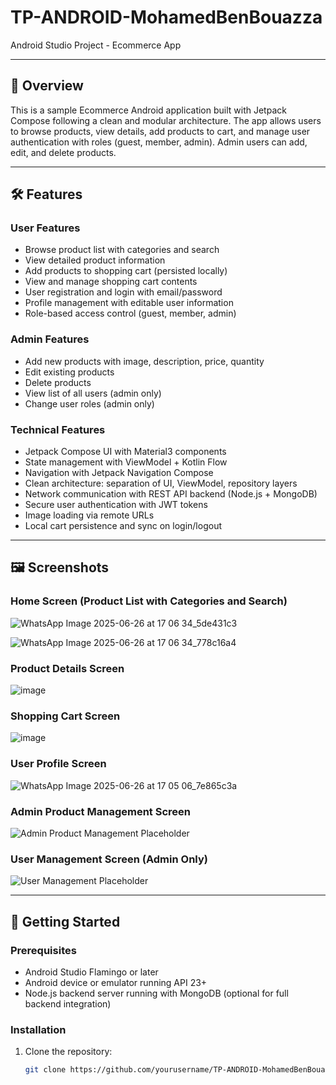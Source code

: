 # TP-ANDROID-MohamedBenBouazza

Android Studio Project - Ecommerce App

---

## 📌 Overview

This is a sample Ecommerce Android application built with Jetpack Compose following a clean and modular architecture. The app allows users to browse products, view details, add products to cart, and manage user authentication with roles (guest, member, admin). Admin users can add, edit, and delete products.

---

## 🛠 Features

### User Features

- Browse product list with categories and search
- View detailed product information
- Add products to shopping cart (persisted locally)
- View and manage shopping cart contents
- User registration and login with email/password
- Profile management with editable user information
- Role-based access control (guest, member, admin)

### Admin Features

- Add new products with image, description, price, quantity
- Edit existing products
- Delete products
- View list of all users (admin only)
- Change user roles (admin only)

### Technical Features

- Jetpack Compose UI with Material3 components
- State management with ViewModel + Kotlin Flow
- Navigation with Jetpack Navigation Compose
- Clean architecture: separation of UI, ViewModel, repository layers
- Network communication with REST API backend (Node.js + MongoDB)
- Secure user authentication with JWT tokens
- Image loading via remote URLs
- Local cart persistence and sync on login/logout

---

## 🖼 Screenshots

### Home Screen (Product List with Categories and Search)


![WhatsApp Image 2025-06-26 at 17 06 34_5de431c3](https://github.com/user-attachments/assets/9d00609d-2d2f-4f26-a7e6-b4471d4ee8e0)

![WhatsApp Image 2025-06-26 at 17 06 34_778c16a4](https://github.com/user-attachments/assets/ef99f387-fd6f-4cc2-a91e-46aa4cfe797a)



### Product Details Screen

![image](https://github.com/user-attachments/assets/2a3e470a-2922-4957-9d10-665dbb538b6f)

### Shopping Cart Screen

![image](https://github.com/user-attachments/assets/122619b5-2e48-4a80-ab4f-c0ccbfb822ca)

### User Profile Screen

![WhatsApp Image 2025-06-26 at 17 05 06_7e865c3a](https://github.com/user-attachments/assets/bf289a13-41ef-4390-9468-4bcab1491370)


### Admin Product Management Screen

![Admin Product Management Placeholder](https://via.placeholder.com/400x800?text=Admin+Product+Management)

### User Management Screen (Admin Only)

![User Management Placeholder](https://via.placeholder.com/400x800?text=User+Management)

---

## 🚀 Getting Started

### Prerequisites

- Android Studio Flamingo or later
- Android device or emulator running API 23+
- Node.js backend server running with MongoDB (optional for full backend integration)

### Installation

1. Clone the repository:

   ```bash
   git clone https://github.com/yourusername/TP-ANDROID-MohamedBenBouazza.git
